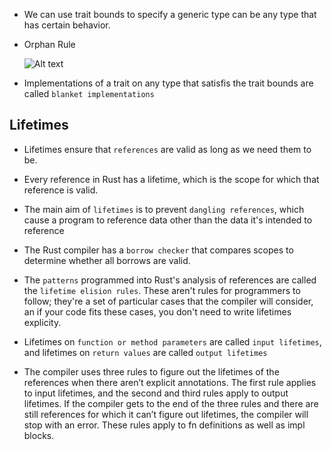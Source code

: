 - We can use trait bounds to specify a generic type can be any type that has certain behavior.

- Orphan Rule

  ![Alt text](imgs/img1.png)

- Implementations of a trait on any type that satisfis the trait bounds are called `blanket implementations`

## Lifetimes

- Lifetimes ensure that `references` are valid as long as we need them to be.

- Every reference in Rust has a lifetime, which is the scope for which that reference is valid.

- The main aim of `lifetimes` is to prevent `dangling references`, which cause a program to reference data other than the data it's intended to reference

- The Rust compiler has a `borrow checker` that compares scopes to determine whether all borrows are valid.

- The `patterns` programmed into Rust's analysis of references are called the `lifetime elision rules`. These aren't rules for programmers to follow; they're a set of particular cases that the compiler will consider, an if your code fits these cases, you don't need to write lifetimes explicity.

- Lifetimes on `function or method parameters` are called `input lifetimes`, and lifetimes on `return values` are called `output lifetimes`

- The compiler uses three rules to figure out the lifetimes of the references when there aren’t explicit annotations. The first rule applies to input lifetimes, and the second and third rules apply to output lifetimes. If the compiler gets to the end of the three rules and there are still references for which it can’t figure out lifetimes, the compiler will stop with an error. These rules apply to fn definitions as well as impl blocks.
